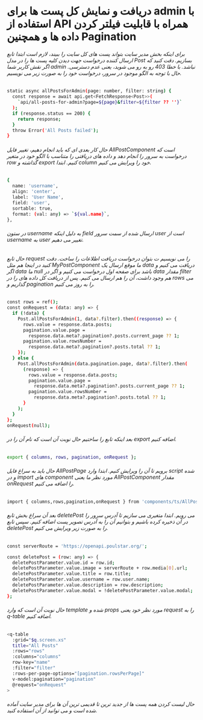 # دریافت و نمایش کل پست ها برای admin با استفاده از API همراه با قابلیت فیلتر کردن داده ها و همچنین Pagination


###### برای اینکه بخش مدیر سایت بتواند پست های کل سایت را ببیند، لازم است ابتدا تابع ارسال کننده درخواست جهت دیدن کلیه پست ها را در مدل Post بسازیم. دقت کنید که اگر نقش کاربر شما admin نباشد. با خطا 403 رو به رو می شوید، یعنی عدم دسترسی. حال با توجه به الگو موجود در سرور، درخواست خود را به صورت زیر می نویسیم.

```bash
static async allPostsForAdmin(page: number, filter: string) {
  const response = await api.get<FetchResponse<Post>>(
    `api/all-posts-for-admin?page=${page}&filter=${filter ?? ''}`
  );
  if (response.status == 200) {
    return response;
  }
  throw Error('All Posts failed');
}
```

###### حال کار بعدی ای که باید انجام دهیم، تغییر فایل AllPostComponent است که درخواست به سرور را انجام دهد و داده های دریافتی را متناسب با الگو خود در متغیر row گذاشته و export کنیم. ابتدا column خود را ویرایش می کنیم.

```bash
{
  name: 'username',
  align: 'center',
  label: 'User Name',
  field: 'user',
  sortable: true,
  format: (val: any) => `${val.name}`,
},
```
###### در ستون username به دلیل اینکه field ارسال شده از سمت سرور user است از username به user تغییر می دهیم.

###### حال تابع request را می نویسیم ت بتوان درخواست دریافت اطلاعات را ساخت. دقت کنید در اینجا هم مثل MyPostComponent ما موقع ارسال یک data دریافت می کنیم و اگر data ما null باشد برای صفحه اول درخواست می کنیم و اگر در data مقدار filter هم وجود داشت، آن را هم ارسال می کنیم. پس از دریافت کل داده های را در rows می گذاریم و pagination  را به روز می کنیم.
```bash
const rows = ref();
const onRequest = (data: any) => {
  if (!data) {
    Post.allPostsForAdmin(1, data?.filter).then((response) => {
      rows.value = response.data.posts;
      pagination.value.page =
        response.data.meta?.pagination?.posts.current_page ?? 1;
      pagination.value.rowsNumber =
        response.data.meta?.pagination?.posts.total ?? 1;
    });
  } else {
    Post.allPostsForAdmin(data.pagination.page, data?.filter).then(
      (response) => {
        rows.value = response.data.posts;
        pagination.value.page =
          response.data.meta?.pagination?.posts.current_page ?? 1;
        pagination.value.rowsNumber =
          response.data.meta?.pagination?.posts.total ?? 1;
      }
    );
  }
};
onRequest(null);
```
###### بعد اینکه تابع را ساختیم حال نوبت آن است که نام آن را در export اضافه کنیم.

```bash
export { columns, rows, pagination, onRequest };
```
###### حال باید به سراغ فایل AllPostPage برویم تا آن را ویرایش کنیم. ابتدا وارد script شده و در import های component مورد نظر ما یعنی AllPostComponent مقدار onRequest را اضافه می کنیم.

```bash
import { columns,rows,pagination,onRequest } from 'components/ts/AllPostComponent';
```
###### بعد آن سراغ بخش تابع deletePost می رویم. ابتدا متغیری می سازیم تا آدرس سرور را در آن ذخیره کرده باشیم و بتوانیم آن را به آدرس تصویر پست اضافه کنیم. سپس تابع deletePost را به صورت زیر ویرایش می کنیم.
```bash
const serverRoute = 'https://openapi.poulstar.org/';

const deletePost = (row: any) => {
  deletePostParameter.value.id = row.id;
  deletePostParameter.value.image = serverRoute + row.media[0].url;
  deletePostParameter.value.title = row.title;
  deletePostParameter.value.username = row.user.name;
  deletePostParameter.value.description = row.description;
  deletePostParameter.value.modal = !deletePostParameter.value.modal;
};
```
###### حال نوبت آن است که وارد template شده و props مورد نظر خود یعنی request را به q-table اضافه کنیم.
```bash
<q-table
  :grid="$q.screen.xs"
  title="All Posts"
  :rows="rows"
  :columns="columns"
  row-key="name"
  :filter="filter"
  :rows-per-page-options="[pagination.rowsPerPage]"
  v-model:pagination="pagination"
  @request="onRequest"
>
```
###### حال لیست کردن همه پست ها از جدید ترین تا قدیمی ترین آن ها برای مدیر سایت آماده شده است و می توانید از آن استفاده کنید.








